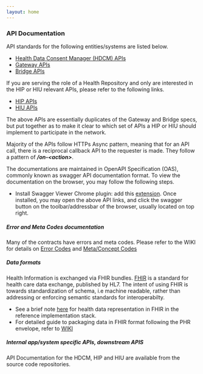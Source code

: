 ```yaml
---
layout: home
---
```


### API Documentation

API standards for the following entities/systems are listed below. 
- [Health Data Consent Manager (HDCM) APIs](https://github.com/ProjectEKA/projecteka.github.io/blob/master/contracts/cm.yaml)
- [Gateway APIs](https://github.com/ProjectEKA/projecteka.github.io/blob/master/contracts/gateway.yaml)
- [Bridge APIs](https://github.com/ProjectEKA/projecteka.github.io/blob/master/contracts/bridge.yaml)

If you are serving the role of a Health Repository and only are interested in the HIP or HIU relevant APIs, please refer to the following links.
- [HIP APIs](https://github.com/ProjectEKA/projecteka.github.io/blob/master/contracts/hip.yaml)
- [HIU APIs](https://github.com/ProjectEKA/projecteka.github.io/blob/master/contracts/hiu.yaml)

The above APIs are essentially duplicates of the Gateway and Bridge specs, but put together as to make it clear to which set of APIs a HIP or HIU should implement to participate in the network.

Majority of the APIs follow HTTPs Async pattern, meaning that for an API call, there is a reciprocal callback API to the requester is made. They follow a pattern of ***/on-&lt;action&gt;***. 

The documentations are maintained in OpenAPI Specification (OAS), commonly known as swagger API documentation format. To view the documentation on the browser, you may follow the following steps. 
- Install Swagger Viewer Chrome plugin: add this [extension](https://chrome.google.com/webstore/detail/swagger-viewer/nfmkaonpdmaglhjjlggfhlndofdldfag). Once installed, you may open the above API links, and click the swagger button on the toolbar/addressbar of the browser, usually located on top right. 

##### Error and Meta Codes documentation 
Many of the contracts have errors and meta codes.
Please refer to the WIKI for details on [Error Codes](https://github.com/ProjectEKA/projecteka.github.io/wiki/API-Error-Codes) and [Meta/Concept Codes](https://github.com/ProjectEKA/projecteka.github.io/wiki/Meta-Codes)

##### Data formats 
Health Information is exchanged via FHIR bundles. [FHIR](https://www.hl7.org/fhir/index.html) is a standard for health care data exchange, published by HL7. The intent of using FHIR is towards standardization of schema, i.e machine readable, rather than addressing or enforcing semantic standards for interoperabilty. 

* See a brief note [here](./fhirepresentation.html) for health data representation in FHIR in the reference implementation stack.  
* For detailed guide to packaging data in FHIR format following the PHR envelope, refer to [WIKI](https://github.com/ProjectEKA/projecteka.github.io/wiki/Introduction-to-FHIR-as-data-formats)


##### Internal app/system specific APIs, downstream APIS
API Documentation for the HDCM, HIP and HIU are available from the source code repositories. 